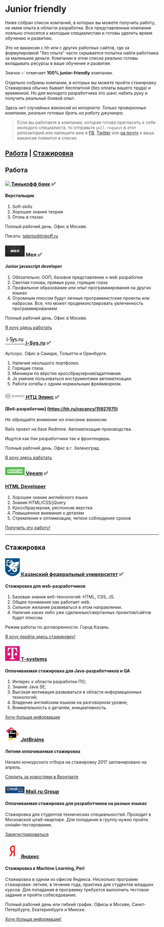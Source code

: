 # **Junior friendly**

Ниже собран список компаний, в которых вы можете получить работу, не имея опыта в области разработки. Все представленные компании лояльно относятся к молодым специалистам и готовы уделить время обучению и развитию.

Это не вакансии с hh или с других работных сайтов, где за формулировкой "без опыта" часто скрывается попытка найти работника за маленькие деньги.
Компании в этом списке реально готовы вкладывать ресурсы в ваше обучение и развитие.

Значок ✅  отмечает **100% junior-friendly** компании.

Отдельно собраны компании, в которых вы можете пройти стажировку. Стажировка обычно бывает бесплатной (без оплаты вашего труда) и временной. Но для молодого разработчика это шанс набить руку и получить реальный боевой опыт.

*Здесь нет случайных вакансий из интернета. Только проверенные компании, реально готовые брать на работу джуниора.*

> Если вы работаете в компании, которая готова пригласить к себе молодого специалиста, то отправьте `pull-request` в этот репозиторий или напишите мне в [FB](https://www.facebook.com/ABatickaya), [Twitter](https://twitter.com/ABatickaya) или [на почту](mailto:batickaya.a@gmail.com) и ваша вакансия появится в списке.

[Работа](#Работа) | [Стажировка](#Стажировка)
---
## Работа

### [<img src="logo/tinkoff.ico"> Тинькофф банк](https://www.tinkoff.ru) ✅

#### Верстальщик
  1. Soft-skills
  2. Хорошее знание теории
  3. Огонь в глазах

Полный рабочий день. Офис в Москве.

Писать: [talents@tinkoff.ru](mailto:talents@tinkoff.ru)<br>

### <img src="logo/mel.jpg"> Мел ✅

#### Junior javascript developer
  1. Обязательно: ООП, базовое представление о web разработке
  2. Светлая голова, прямые руки, горящие глаза
  3. Профильное образование или опыт программирования на других языках
  4. Огромным плюсом будут личные программистские проекты или наброски. Все, что может продемонстрировать увлеченность программированием

Полный рабочий день. Офис в Москве.

[Я хочу здесь работать](https://career.ru/vacancy/19329610)

### [<img src="logo/isys.png"> i-Sys.ru](http://www.i-sys.ru/) ✅

Аутсорс. Офис в Самаре, Тольятти и Оренбурге.

1. Наличие неольшого портфолио.
2. Горящие глаза.
3. Минимум по вёрстке кроссбраузерная/адаптивная.
4. Js умение пользоваться инструментами автоматизации.
5. Работа хотябы с одним нормальным фреймворком.

### [<img src="logo/elins.png"> НТЦ Элинс](http://www.elins.ru/) ✅

#### [Веб-разработчик] (https://hh.ru/vacancy/15927675)

*Не обращайте внимание на описание вакансии.*

Rails проект на базе Redmine. Автоматизация производства.

Ищутся как бэк разработчики так и фронтендеры.

Полный рабочий день. Офис в г. Зеленоград.

[Я хочу здесь работать](https://hh.ru/employer/790859)

### [<img src="logo/veeam.jpg"> Veeam](https://careers.veeam.ru/) ✅

### [HTML Developer](https://careers.veeam.ru/vacancies/global-marketing/html-specialist-1659)

1. Хорошее знание английского языка
2. Знания HTML/CSS/jQuery
3. Кроссбраузерная, респонсив верстка
4. Повышенное внимание к деталям
5. Стремление к оптимизации, четкое соблюдение сроков

[Получить эту работу!](https://careers.veeam.ru/vacancies/global-marketing/html-specialist-1659)

---
## Стажировка

### [<img src="logo/kfy.jpg"> Казанский федеральный университет](http://kpfu.ru/) ✅

#### Стажировка для web-разработчиков
1. Базовые знания веб-технологий: HTML, CSS, JS.
2. Общее понимание как работает web.
3. Сильное желание развиваться в этом направлении.
4. Наличие каких либо уже сделанных/свертанных проектов/сайтов будет плюсом.

Режим работы по договоренности. Город Казань.

[Я хочу пройти здесь стажировку!](mailto:SVMochalov@kpfu.ru)

### [<img src="logo/t.jpg"> T-systems](http://www.t-systems.ru/)

#### Оплачиваемая стажировка для Java-разработчиков и QA

1. Интерес к области разработки ПО;
2. Знание Java SE;
3. Высокая мотивация развиваться в области информационных технологий;
4. Владение английским языком на разговорном уровне;
5. Внимательность к деталям, инициативность.

[Хочу больше информации](http://www.t-systems.ru/career/-----/1037764)

### [<img src="logo/jb.png"> JetBrains](http://jetbrains.ru/)

#### Летняя оплачиваемая стажировка
Начало конкурсного отбора на стажировку 2017 запланировано на апрель.

[Следить за новостями в Вконтакте](https://vk.com/jb_internship)

### [<img src="logo/mail.png"> Mail.ru Group](https://corp.mail.ru/ru/)

#### Оплачиваемая стажировка для разработчиков на разных языках

Стажировка для студентов технических специальностей. Проходит в Московской штаб-квартире.
Для попадания в группу нужно пройти онлайн-тестирование.

[Зарегистрироваться](https://corp.mail.ru/ru/jobs/intern/)


### [<img src="logo/ya.jpg"> Яндекс](https://yandex.ru/)

#### Стажировка в Machine Learning, Perl

Стажировка в одном из офисов Яндекса. Несколько программ стажировки: летняя, в течение года, практика для студентов младших курсов.
Для попадания в программу требуется выполнить тестовое задание и пройти собеседование.

Полный рабочий день или гибкий график. Офисы в Москве, Санкт-Петербурге, Екатеринбурге и Минске.

[Хочу больше информации!](https://yandex.ru/jobs/internship)
